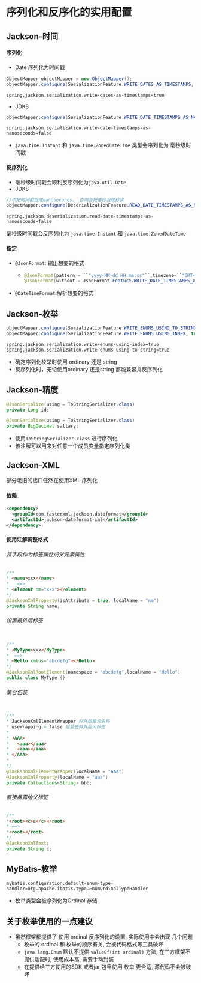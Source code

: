 # 序列化和反序化的实用配置

## Jackson-时间


####  序列化
- Date 序列化为时间戳
```java
ObjectMapper objectMapper = new ObjectMapper();
objectMapper.configure(SerializationFeature.WRITE_DATES_AS_TIMESTAMPS, true);
```

```properties
spring.jackson.serialization.write-dates-as-timestamps=true
```


- JDK8 

```java
objectMapper.configure(SerializationFeature.WRITE_DATE_TIMESTAMPS_AS_NANOSECONDS, false ); 
```

```properties
spring.jackson.serialization.write-date-timestamps-as-nanoseconds=false
```

- `java.time.Instant`  和 `java.time.ZonedDateTime` 类型会序列化为 毫秒级时间戳



#### 反序列化

- 毫秒级时间戳会顺利反序列化为`java.util.Date`
- JDK8 	

```java
//不把时间戳当成nanoseconds， 否则会把毫秒当成秒读
objectMapper.configure(DeserializationFeature.READ_DATE_TIMESTAMPS_AS_NANOSECONDS,false);
```

```properties
spring.jackson.deserialization.read-date-timestamps-as-nanoseconds=false 
```

毫秒级时间戳会反序列化为 `java.time.Instant`  和 `java.time.ZonedDateTime` 



#### 指定

- `@JsonFormat`: 输出想要的格式

  - ```java
    @JsonFormat(pattern = ``"yyyy-MM-dd HH:mm:ss"``,timezone=``"GMT+8"``)
    @JsonFormat(without = JsonFormat.Feature.WRITE_DATE_TIMESTAMPS_AS_NANOSECONDS) //同上序列化设置
    ```


- `@DateTimeFormat`:解析想要的格式


## Jackson-枚举

```java
objectMapper.configure(SerializationFeature.WRITE_ENUMS_USING_TO_STRING, true);
objectMapper.configure(SerializationFeature.WRITE_ENUMS_USING_INDEX, true);
```

```properties
spring.jackson.serialization.write-enums-using-index=true
spring.jackson.serialization.write-enums-using-to-string=true
```

- 确定序列化枚举时使用 ordinary 还是 string
- 反序列化时，无论使用ordinary 还是string 都能兼容并反序列化


## Jackson-精度

```java
@JsonSerialize(using = ToStringSerializer.class)
private Long id;

@JsonSerialize(using = ToStringSerializer.class)
private BigDecimal sallary;
```

- 使用`ToStringSerializer.class` 进行序列化
- 该注解可以用来对任意一个成员变量指定序列化类

## Jackson-XML

部分老旧的接口任然在使用XML 序列化

#### 依赖

```xml
<dependency>
  <groupId>com.fasterxml.jackson.dataformat</groupId>
  <artifactId>jackson-dataformat-xml</artifactId>
</dependency>
```

#### 使用注解调整格式

###### 将字段作为标签属性或父元素属性
```java
/**
* <name>xxx</name>
*   ==>
* <element nm="xxx"></element>
*/
@JacksonXmlProperty(isAttribute = true, localName = "nm")
private String name;
```

###### 设置最外层标签
```java

/**
* <MyType>xxx</MyType>
*  ==>
* <Hello xmlns="abcdefg"></Hello>
*/
@JacksonXmlRootElement(namespace = "abcdefg",localName = "Hello")
public class MyType {}

```

###### 集合包装

```java

/**
* JacksonXmlElementWrapper 时外层集合名称
* useWrapping = false 则会去掉外层大标签
*  
* <AAA>
*   <aaa></aaa>
*   <aaa></aaa> 
* </AAA>
*
*/
@JacksonXmlElementWrapper(localName = "AAA")
@JacksonXmlProperty(localName = "aaa")
private Collections<String> bbb;

```

###### 直接暴露给父标签
```java
/**
*<root><c>a</c></root>
* ==>
*<root></root>
*/
@JacksonXmlText;
private String c;
```




## MyBatis-枚举

```properties
mybatis.configuration.default-enum-type-handler=org.apache.ibatis.type.EnumOrdinalTypeHandler
```

- 枚举类型会被序列化为Ordinal 存储

## 关于枚举使用的一点建议

- 虽然框架都提供了 使用 ordinal 反序列化的设置, 实际使用中会出现 几个问题
  - 枚举的 ordinal 和 枚举的顺序有关, 会被代码格式等工具破坏
  - `java.lang.Enum` 默认不提供 `valueOf(int ordinal)` 方法, 在三方框架不提供适配时, 使用成本高, 需要手动封装
  - 在提供给三方使用的SDK 或者jar 包里使用 枚举 更合适, 源代码不会被破坏




  

